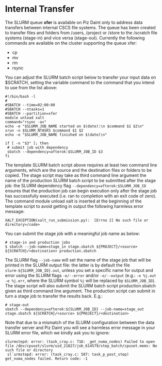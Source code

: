 # Internal Transfer

The SLURM queue __xfer__ is available on Piz Daint only to address data transfers between internal CSCS file systems. The queue has been created to transfer files and folders from /users, /project or /store to the /scratch file systems (stage-in) and vice versa (stage-out). Currently the following commands are available on the cluster supporting the queue xfer:
* cp
* mv
* rm
* rsync

You can adjust the SLURM batch script below to transfer your input data on $SCRATCH, setting the variable command to the command that you intend to use from the list above:
```
#!/bin/bash -l
#
#SBATCH --time=02:00:00
#SBATCH --ntasks=1
#SBATCH --partition=xfer
module unload xalt
command="rsync -av"
echo -e "$SLURM_JOB_NAME started on $(date):\n $command $1 $2\n"
srun -n $SLURM_NTASKS $command $1 $2
echo -e "$SLURM_JOB_NAME finished on $(date)\n"
 
if [ -n "$3" ]; then 
 # submit job with dependency
 sbatch --dependency=afterok:$SLURM_JOB_ID $3
fi 
```

The template SLURM batch script above requires at least two command line arguments, which are the source and the destination files or folders to be copied.
The stage script may take as third command line argument the name of the production SLURM batch script to be submitted after the stage job: the SLURM dependency flag `--dependency=afterok:$SLURM_JOB_ID` ensures that the production job can begin execution only after the stage job has successfully executed (i.e. ran to completion with an exit code of zero).
The command module unload xalt is inserted at the beginning of the template script to avoid getting in output the following harmless error message:
```
XALT_EXCEPTION(xalt_run_submission.py):  [Errno 2] No such file or directory>/code>
```

You can submit the stage job with a meaningful job name as below:
```
# stage-in and production jobs
$ sbatch --job-name=stage_in stage.sbatch ${PROJECT}/<source> ${SCRATCH}/<destination> production.sbatch
```

The SLURM flag `--job-name` will set the name of the stage job that will be printed in the SLURM output file: the latter is by default the file `slurm-${SLURM_JOB_ID}.out`, unless you set a specific name for output and error using the SLURM flags `-e/--error` and/or `-o/--output` (e.g.: `-o %j.out -e %j.err`, where the SLURM symbol `%j` will be replaced by `$SLURM_JOB_ID`).
The stage script will also submit the SLURM batch script production.sbatch given as third command line argument.
The production script can submit in turn a stage job to transfer the results back. E.g.:
```
# stage-out
sbatch --dependency=afterok:${SLURM_JOB_ID} --job-name=stage_out stage.sbatch ${SCRATCH}/<source> ${PROJECT}/<destination> 
```

Note that due to a mismatch of the SLURM configuration between the data transfer server and Piz Daint you will see a harmless error message in your SLURM error file, which we kindly ask you to ignore:
```
slurmstepd: error: (task_cray.c: 716: _get_numa_nodes) Failed to open file /dev/cpuset/slurm/uid_21827/job_614579/step_batch/cpuset.mems: No such file or directory
 sl`urmstepd: error: (task_cray.c: 507: task_p_post_step) get_numa_nodes failed. Return code: -1
```
